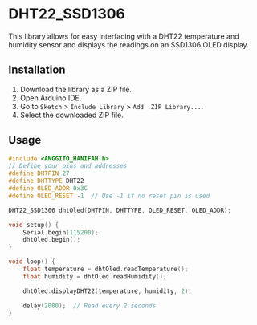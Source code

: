 # DHT22_SSD1306

This library allows for easy interfacing with a DHT22 temperature and humidity sensor and displays the readings on an SSD1306 OLED display.

## Installation

1. Download the library as a ZIP file.
2. Open Arduino IDE.
3. Go to `Sketch` > `Include Library` > `Add .ZIP Library...`.
4. Select the downloaded ZIP file.

## Usage

```cpp
#include <ANGGITO_HANIFAH.h>
// Define your pins and addresses
#define DHTPIN 27
#define DHTTYPE DHT22
#define OLED_ADDR 0x3C
#define OLED_RESET -1  // Use -1 if no reset pin is used

DHT22_SSD1306 dhtOled(DHTPIN, DHTTYPE, OLED_RESET, OLED_ADDR);

void setup() {
    Serial.begin(115200);
    dhtOled.begin();
}

void loop() {
    float temperature = dhtOled.readTemperature();
    float humidity = dhtOled.readHumidity();

    dhtOled.displayDHT22(temperature, humidity, 2);

    delay(2000);  // Read every 2 seconds
}
